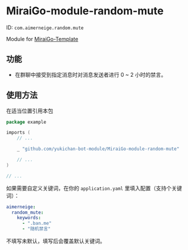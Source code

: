 # MiraiGo-module-random-mute

ID: `com.aimerneige.random.mute`

Module for [MiraiGo-Template](https://github.com/Logiase/MiraiGo-Template)

## 功能

- 在群聊中接受到指定消息时对消息发送者进行 0 ~ 2 小时的禁言。

## 使用方法

在适当位置引用本包

```go
package example

imports (
    // ...

    _ "github.com/yukichan-bot-module/MiraiGo-module-random-mute"

    // ...
)

// ...
```

如果需要自定义关键词，在你的 `application.yaml` 里填入配置（支持个关键词）：

```yaml
aimerneige:
  random_mute:
    keywords:
      - ".ban.me"
      - "随机禁言"
```

不填写未默认，填写后会覆盖默认关键词。
